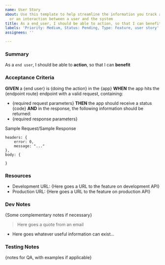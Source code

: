 ```yaml
---
name: User Story
about: Use this template to help streamline the information you track about a functionality
  or an interaction between a user and the system
title: As a end_user, I should be able to action, so that I can benefit
labels: 'Priority: Medium, Status: Pending, Type: Feature, user story'
assignees: ''

---
```


### Summary

As a `end user`, I should be able to **action**, so that I can **benefit**

### Acceptance Criteria
**GIVEN** a {end user} is {doing the action} in the {app}
**WHEN** the app hits the {endpoint route} endpoint with a valid request, containing:
-  {required request parameters}
**THEN** the app should receive a status {code}
**AND** in the response, the following information should be returned: 
-  {required response parameters}

Sample Request/Sample Response
```
headers: {
    error: 0,
    message: "..."
},
body: {
    
}
```

### Resources

-  Development URL: {Here goes a URL to the feature on development API}
-  Production URL: {Here goes a URL to the feature on production API}

### Dev Notes
{Some complementary notes if necessary}

> Here goes a quote from an email
-  Here goes whatever useful information can exist…

### Testing Notes 

{notes for QA, with examples if applicable}
